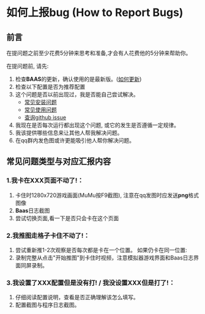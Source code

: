 # 如何上报bug (How to Report Bugs)
## 前言
在提问题之前至少花费5分钟来思考和准备,才会有人花费他的5分钟来帮助你。

在提问题前, 请先:

1. 检查**BAAS**的更新，确认使用的是最新版。([如何更新](/usage_doc/update.md))
2. 检查以下配置是否为推荐配置
3. 这个问题是否以前出现过，我是否能自己尝试解决。
   - [常见安装问题](/usage_doc/install/Windows#问题解答)
   - [常见使用问题](/usage_doc/faq)
   - [查询github issue](https://github.com/pur1fying/blue_archive_auto_script/issues)
4. 我现在是否每次运行都出现这个问题, 或它的发生是否遵循一定规律。
5. 我该提供哪些信息来让其他人帮我解决问题。
6. 在qq群内发色图或许更能吸引他人帮你解决问题。
## 常见问题类型与对应汇报内容
### 1.我卡在XXX页面不动了!：
1. 卡住时1280x720游戏画面(MuMu按F9截图), 注意在qq发图时应发送**png**格式图像
2. **Baas**日志截图
3. 尝试切换页面,看一下是否只会卡在这个页面
### 2.我推图走格子卡住不动了!：
1. 尝试重新推1-2次观察是否每次都是卡在一个位置。
如果仍卡在同一位置:
2. 录制完整从点击"开始推图"到卡住时视频，注意模拟器游戏界面和Baas日志界面同屏录制。
### 3.我设置了XXX配置但是没有打! / 我没设置XXX但是打了!：
1. 仔细阅读配置说明，查看是否正确理解该怎么填写。
2. 配置截图与程序日志截图。 